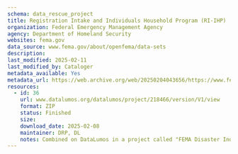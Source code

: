 ```yaml
---
schema: data_rescue_project 
title: Registration Intake and Individuals Household Program (RI-IHP)
organization: Federal Emergency Management Agency
agency: Department of Homeland Security
websites: fema.gov
data_source: www.fema.gov/about/openfema/data-sets
description: 
last_modified: 2025-02-11
last_modified_by: Cataloger
metadata_available: Yes
metadata_url: https://web.archive.org/web/20250204043656/https://www.fema.gov/openfema-data-page/registration-intake-and-individuals-household-program-ri-ihp-v2
resources:
  - id: 36
    url: www.datalumos.org/datalumos/project/218466/version/V1/view
    format: ZIP
    status: Finished
    size: 
    download_date: 2025-02-08
    maintainer: DRP, DL
    notes: Combined on DataLumos in a project called "FEMA Disaster Individual Assistance", mirroring grouping on OpenFEMA page
---
```

